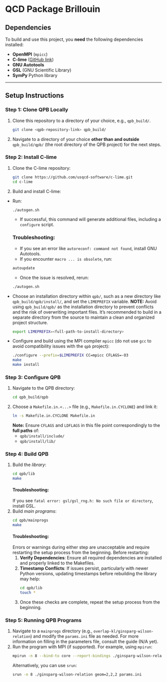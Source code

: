# QCD Package Brillouin 

## Dependencies
To build and use this project, you **need** the following dependencies
installed:
- **OpenMPI** (`mpicc`)
- **C-lime** ([GitHub link](https://github.com/usqcd-software/c-lime))
- **GNU Autotools**
- **GSL** (GNU Scientific Library)
- **SymPy** Python library

---

## Setup Instructions

### Step 1: Clone QPB Locally
1. Clone this repository to a directory of your choice, e.g., `qpb_build/`.
   ```bash
   git clone <qpb-repository-link> qpb_build/
   ```
2. Navigate to a directory of your choice **other than and outside**
   `qpb_build/qpb/` (the root directory of the QPB project) for the next steps.

### Step 2: Install C-lime
1. Clone the C-lime repository:
   ```bash
   git clone https://github.com/usqcd-software/c-lime.git
   cd c-lime
   ```
2. Build and install C-lime: 
* Run:
   ```bash
   ./autogen.sh
   ```
   * If successful, this command will generate additional files, including a
     `configure` script.
   ### Troubleshooting:
   * If you see an error like `autoreconf: command not found`, install GNU
     Autotools.
   * If you encounter `macro ... is obsolete`, run:
   ```bash
   autoupdate
   ```
   * Once the issue is resolved, rerun:
   ```bash
   ./autogen.sh
   ```
* Choose an installation directory within `qpb/`, such as a new directory like
  `qpb_build/qpb/install/`, and set the `LIMEPREFIX` variable.
  **NOTE:** Avoid using `qpb_build/qpb/` as the installation directory to
  prevent conflicts and the risk of overwriting important files. It’s
  recommended to build in a separate directory from the source to maintain a
  clean and organized project structure.
   ```bash
   export LIMEPREFIX=<full-path-to-install-directory>
   ```
* Configure and build using the MPI compiler `mpicc` (do not use `gcc` to avoid
  compatibility issues with the `qpb` project):
   ```bash
   ./configure --prefix=$LIMEPREFIX CC=mpicc CFLAGS=-O3
   make
   make install
   ```

### Step 3: Configure QPB
1. Navigate to the QPB directory:
   ```bash
   cd qpb_build/qpb
   ```
2. Choose a `Makefile.in.<...>` file (e.g., `Makefile.in.CYCLONE`) and link it:
   ```bash
   ln -s Makefile.in.CYCLONE Makefile.in
   ```
   **Note:** Ensure `CFLAGS` and `LDFLAGS` in this file point correspondingly
   to the **full paths** of:
   * `qpb/install/include/`
   * `qpb/install/lib/`

### Step 4: Build QPB
1. Build the *library*:
   ```bash
   cd qpb/lib
   make
   ```
   #### Troubleshooting:
   If you see `fatal error: gsl/gsl_rng.h: No such file or directory`, install
   GSL.
2. Build *main programs*:
   ```bash
   cd qpb/mainprogs
   make
   ```  
   #### Troubleshooting:
   Errors or warnings during either step are unacceptable and require restarting the setup process from the beginning. Before restarting:
   1. **Verify Dependencies**: Ensure all required dependencies are installed and properly linked to the Makefiles.
   2. **Timestamp Conflicts**: If issues persist, particularly with newer Python versions, updating timestamps before rebuilding the library may help:
      ```bash
      cd qpb/lib
      touch *
      ```
   3. Once these checks are complete, repeat the setup process from the beginning.

### Step 5: Running QPB Programs

1. Navigate to a `mainprogs` directory (e.g., `overlap-kl/ginsparg-wilson-relation`) and modify the `params.ini` file as needed. For more information on filling in the parameters file, consult the guide (N/A yet).  
   <!-- TODO: Guide for filling in the parameters files -->
2. Run the program with MPI (if supported). For example, using `mpirun`:
   ```bash
   mpirun -n 8 --bind-to core --report-bindings ./ginsparg-wilson-relation geom=2,2,2 params.ini
   ```
   Alternatively, you can use `srun`:
   ```bash
   srun -n 8 ./ginsparg-wilson-relation geom=2,2,2 params.ini
   ```
   